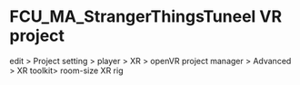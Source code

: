 # FCU_MA_StrangerThingsTuneel VR project

edit > Project setting > player > XR > openVR 
project manager > Advanced > XR toolkit> room-size XR rig
